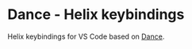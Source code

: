 # Dance - Helix keybindings

Helix keybindings for VS Code based on [Dance](https://github.com/71/dance).
